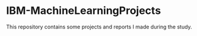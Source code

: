 # IBM-MachineLearningProjects
This repository contains some projects and reports I made during the study.
